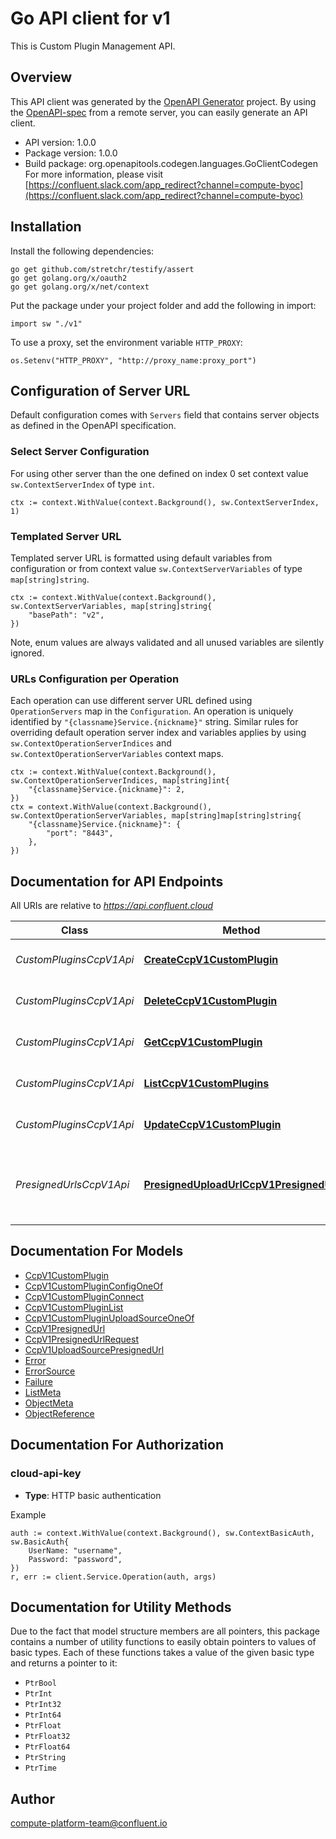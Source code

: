 # Go API client for v1

This is Custom Plugin Management API.

## Overview
This API client was generated by the [OpenAPI Generator](https://openapi-generator.tech) project.  By using the [OpenAPI-spec](https://www.openapis.org/) from a remote server, you can easily generate an API client.

- API version: 1.0.0
- Package version: 1.0.0
- Build package: org.openapitools.codegen.languages.GoClientCodegen
For more information, please visit [https://confluent.slack.com/app_redirect?channel=compute-byoc](https://confluent.slack.com/app_redirect?channel=compute-byoc)

## Installation

Install the following dependencies:

```shell
go get github.com/stretchr/testify/assert
go get golang.org/x/oauth2
go get golang.org/x/net/context
```

Put the package under your project folder and add the following in import:

```golang
import sw "./v1"
```

To use a proxy, set the environment variable `HTTP_PROXY`:

```golang
os.Setenv("HTTP_PROXY", "http://proxy_name:proxy_port")
```

## Configuration of Server URL

Default configuration comes with `Servers` field that contains server objects as defined in the OpenAPI specification.

### Select Server Configuration

For using other server than the one defined on index 0 set context value `sw.ContextServerIndex` of type `int`.

```golang
ctx := context.WithValue(context.Background(), sw.ContextServerIndex, 1)
```

### Templated Server URL

Templated server URL is formatted using default variables from configuration or from context value `sw.ContextServerVariables` of type `map[string]string`.

```golang
ctx := context.WithValue(context.Background(), sw.ContextServerVariables, map[string]string{
	"basePath": "v2",
})
```

Note, enum values are always validated and all unused variables are silently ignored.

### URLs Configuration per Operation

Each operation can use different server URL defined using `OperationServers` map in the `Configuration`.
An operation is uniquely identified by `"{classname}Service.{nickname}"` string.
Similar rules for overriding default operation server index and variables applies by using `sw.ContextOperationServerIndices` and `sw.ContextOperationServerVariables` context maps.

```
ctx := context.WithValue(context.Background(), sw.ContextOperationServerIndices, map[string]int{
	"{classname}Service.{nickname}": 2,
})
ctx = context.WithValue(context.Background(), sw.ContextOperationServerVariables, map[string]map[string]string{
	"{classname}Service.{nickname}": {
		"port": "8443",
	},
})
```

## Documentation for API Endpoints

All URIs are relative to *https://api.confluent.cloud*

Class | Method | HTTP request | Description
------------ | ------------- | ------------- | -------------
*CustomPluginsCcpV1Api* | [**CreateCcpV1CustomPlugin**](docs/CustomPluginsCcpV1Api.md#createccpv1customplugin) | **Post** /ccp/v1/custom-plugins | Create a Custom Plugin
*CustomPluginsCcpV1Api* | [**DeleteCcpV1CustomPlugin**](docs/CustomPluginsCcpV1Api.md#deleteccpv1customplugin) | **Delete** /ccp/v1/custom-plugins/{id} | Delete a Custom Plugin
*CustomPluginsCcpV1Api* | [**GetCcpV1CustomPlugin**](docs/CustomPluginsCcpV1Api.md#getccpv1customplugin) | **Get** /ccp/v1/custom-plugins/{id} | Read a Custom Plugin
*CustomPluginsCcpV1Api* | [**ListCcpV1CustomPlugins**](docs/CustomPluginsCcpV1Api.md#listccpv1customplugins) | **Get** /ccp/v1/custom-plugins | List of Custom Plugins
*CustomPluginsCcpV1Api* | [**UpdateCcpV1CustomPlugin**](docs/CustomPluginsCcpV1Api.md#updateccpv1customplugin) | **Patch** /ccp/v1/custom-plugins/{id} | Update a Custom Plugin
*PresignedUrlsCcpV1Api* | [**PresignedUploadUrlCcpV1PresignedUrl**](docs/PresignedUrlsCcpV1Api.md#presigneduploadurlccpv1presignedurl) | **Post** /ccp/v1/presigned-upload-url | Request a presigned upload url for new Custom Plugin.


## Documentation For Models

 - [CcpV1CustomPlugin](docs/CcpV1CustomPlugin.md)
 - [CcpV1CustomPluginConfigOneOf](docs/CcpV1CustomPluginConfigOneOf.md)
 - [CcpV1CustomPluginConnect](docs/CcpV1CustomPluginConnect.md)
 - [CcpV1CustomPluginList](docs/CcpV1CustomPluginList.md)
 - [CcpV1CustomPluginUploadSourceOneOf](docs/CcpV1CustomPluginUploadSourceOneOf.md)
 - [CcpV1PresignedUrl](docs/CcpV1PresignedUrl.md)
 - [CcpV1PresignedUrlRequest](docs/CcpV1PresignedUrlRequest.md)
 - [CcpV1UploadSourcePresignedUrl](docs/CcpV1UploadSourcePresignedUrl.md)
 - [Error](docs/Error.md)
 - [ErrorSource](docs/ErrorSource.md)
 - [Failure](docs/Failure.md)
 - [ListMeta](docs/ListMeta.md)
 - [ObjectMeta](docs/ObjectMeta.md)
 - [ObjectReference](docs/ObjectReference.md)


## Documentation For Authorization



### cloud-api-key

- **Type**: HTTP basic authentication

Example

```golang
auth := context.WithValue(context.Background(), sw.ContextBasicAuth, sw.BasicAuth{
    UserName: "username",
    Password: "password",
})
r, err := client.Service.Operation(auth, args)
```


## Documentation for Utility Methods

Due to the fact that model structure members are all pointers, this package contains
a number of utility functions to easily obtain pointers to values of basic types.
Each of these functions takes a value of the given basic type and returns a pointer to it:

* `PtrBool`
* `PtrInt`
* `PtrInt32`
* `PtrInt64`
* `PtrFloat`
* `PtrFloat32`
* `PtrFloat64`
* `PtrString`
* `PtrTime`

## Author

compute-platform-team@confluent.io

